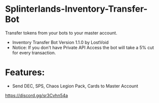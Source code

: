 # Splinterlands-Inventory-Transfer-Bot
Transfer tokens from your bots to your master account.


- Inventory Transfer Bot Version 1.1.0 by LostVoid
- Notice: If you don't have Private API Access the bot will take a 5% cut for every transaction.

# Features:
- Send DEC, SPS, Chaos Legion Pack, Cards to Master Account


https://discord.gg/sr3Cvhn54a
